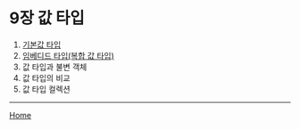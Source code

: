 # 9장 값 타입

1. [기본값 타입](./01.md)
2. [임베디드 타입(복합 값 타입)](./02.md)
3. 값 타입과 불변 객체
4. 값 타입의 비교
5. 값 타입 컬렉션

-----
[Home](/README.md)
